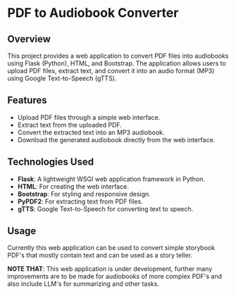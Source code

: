 # PDF to Audiobook Converter

## Overview

This project provides a web application to convert PDF files into audiobooks using Flask (Python), HTML, and Bootstrap. The application allows users to upload PDF files, extract text, and convert it into an audio format (MP3) using Google Text-to-Speech (gTTS).

## Features

- Upload PDF files through a simple web interface.
- Extract text from the uploaded PDF.
- Convert the extracted text into an MP3 audiobook.
- Download the generated audiobook directly from the web interface.

## Technologies Used

- **Flask**: A lightweight WSGI web application framework in Python.
- **HTML**: For creating the web interface.
- **Bootstrap**: For styling and responsive design.
- **PyPDF2**: For extracting text from PDF files.
- **gTTS**: Google Text-to-Speech for converting text to speech.

## Usage
Currently this web application can be used to convert simple storybook PDF's that mostly contain text and can be used as a story teller.

**NOTE THAT**: This web application is under development, further many improvements are to be made for audiobooks of more complex PDF's and also include LLM's for summarizing and other tasks.
